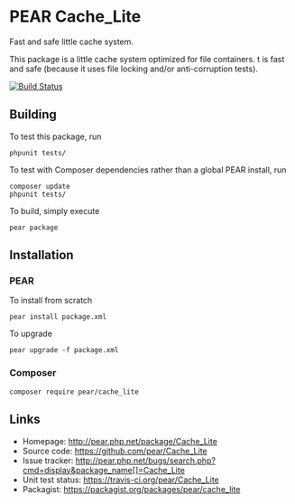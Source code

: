 # PEAR Cache_Lite

Fast and safe little cache system.

This package is a little cache system optimized for file containers.
t is fast and safe (because it uses file locking and/or anti-corruption tests).

[![Build Status](https://travis-ci.org/pear/Cache_Lite.svg)](https://travis-ci.org/pear/Cache_Lite)


## Building
To test this package, run

    phpunit tests/

To test with Composer dependencies rather than a global PEAR install, run

    composer update
    phpunit tests/

To build, simply execute

    pear package


## Installation
### PEAR
To install from scratch

    pear install package.xml

To upgrade

    pear upgrade -f package.xml

### Composer

    composer require pear/cache_lite


## Links
- Homepage: http://pear.php.net/package/Cache_Lite
- Source code: https://github.com/pear/Cache_Lite
- Issue tracker: http://pear.php.net/bugs/search.php?cmd=display&package_name[]=Cache_Lite
- Unit test status: https://travis-ci.org/pear/Cache_Lite
- Packagist: https://packagist.org/packages/pear/cache_lite
